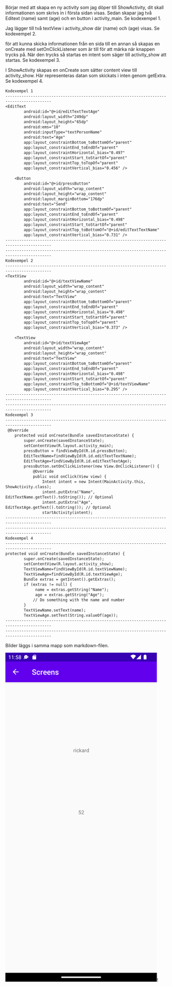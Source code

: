 
Börjar med att skapa en ny activity som jag döper till ShowActivity, dit skall informationen som skrivs in i första sidan visas.
Sedan skapar jag två Editext (name) samt (age) och en button i activity_main. Se kodexempel 1.

Jag lägger till två textView i activity_show där (name) och (age) visas. Se kodexempel 2.

för att kunna skicka informationen från en sida till en annan så skapas en onCreate med setOnClickListener som är till för att märka när knappen trycks på. 
När den trycks så startas en intent som säger till activity_show att startas. Se kodexempel 3.

I ShowActivity skapas en onCreate som sätter content view till activity_show. Här representeras datan som skickats i inten genom getExtra. Se kodexempel 4.

```
Kodexempel 1
------------------------------------------------------------------------------------------
<EditText
        android:id="@+id/editTextTextAge"
        android:layout_width="249dp"
        android:layout_height="65dp"
        android:ems="10"
        android:inputType="textPersonName"
        android:text="Age"
        app:layout_constraintBottom_toBottomOf="parent"
        app:layout_constraintEnd_toEndOf="parent"
        app:layout_constraintHorizontal_bias="0.497"
        app:layout_constraintStart_toStartOf="parent"
        app:layout_constraintTop_toTopOf="parent"
        app:layout_constraintVertical_bias="0.456" />

    <Button
        android:id="@+id/pressButton"
        android:layout_width="wrap_content"
        android:layout_height="wrap_content"
        android:layout_marginBottom="176dp"
        android:text="Send"
        app:layout_constraintBottom_toBottomOf="parent"
        app:layout_constraintEnd_toEndOf="parent"
        app:layout_constraintHorizontal_bias="0.498"
        app:layout_constraintStart_toStartOf="parent"
        app:layout_constraintTop_toBottomOf="@+id/editTextTextName"
        app:layout_constraintVertical_bias="0.731" />
------------------------------------------------------------------------------------------
------------------------------------------------------------------------------------------
Kodexempel 2
------------------------------------------------------------------------------------------
<TextView
        android:id="@+id/textViewName"
        android:layout_width="wrap_content"
        android:layout_height="wrap_content"
        android:text="TextView"
        app:layout_constraintBottom_toBottomOf="parent"
        app:layout_constraintEnd_toEndOf="parent"
        app:layout_constraintHorizontal_bias="0.498"
        app:layout_constraintStart_toStartOf="parent"
        app:layout_constraintTop_toTopOf="parent"
        app:layout_constraintVertical_bias="0.373" />

    <TextView
        android:id="@+id/textViewAge"
        android:layout_width="wrap_content"
        android:layout_height="wrap_content"
        android:text="TextView"
        app:layout_constraintBottom_toBottomOf="parent"
        app:layout_constraintEnd_toEndOf="parent"
        app:layout_constraintHorizontal_bias="0.498"
        app:layout_constraintStart_toStartOf="parent"
        app:layout_constraintTop_toBottomOf="@+id/textViewName"
        app:layout_constraintVertical_bias="0.295" />
------------------------------------------------------------------------------------------
------------------------------------------------------------------------------------------
Kodexempel 3
------------------------------------------------------------------------------------------
 @Override
    protected void onCreate(Bundle savedInstanceState) {
        super.onCreate(savedInstanceState);
        setContentView(R.layout.activity_main);
        pressButton = findViewById(R.id.pressButton);
        EditTextName=findViewById(R.id.editTextTextName);
        EditTextAge=findViewById(R.id.editTextTextAge);
        pressButton.setOnClickListener(new View.OnClickListener() {
            @Override
            public void onClick(View view) {
                Intent intent = new Intent(MainActivity.this, ShowActivity.class);
                intent.putExtra("Name", EditTextName.getText().toString()); // Optional
                intent.putExtra("Age", EditTextAge.getText().toString()); // Optional
                startActivity(intent);
------------------------------------------------------------------------------------------
------------------------------------------------------------------------------------------
Kodexempel 4
------------------------------------------------------------------------------------------
protected void onCreate(Bundle savedInstanceState) {
        super.onCreate(savedInstanceState);
        setContentView(R.layout.activity_show);
        TextViewName=findViewById(R.id.textViewName);
        TextViewAge=findViewById(R.id.textViewAge);
        Bundle extras = getIntent().getExtras();
        if (extras != null) {
             name = extras.getString("Name");
             age = extras.getString("Age");
            // Do something with the name and number
        }
        TextViewName.setText(name);
        TextViewAge.setText(String.valueOf(age));
------------------------------------------------------------------------------------------
------------------------------------------------------------------------------------------

```

Bilder läggs i samma mapp som markdown-filen.

![img.png](img.png)!

